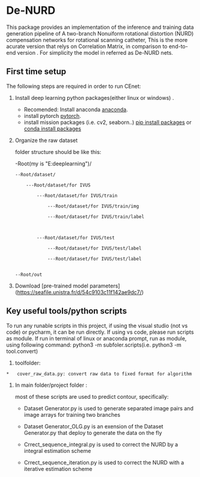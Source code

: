 # De-NURD
This package provides an implementation of the inference and training data generation pipeline of A two-branch Nonuiform rotational distortion (NURD) compensation networks for rotational scanning catheter,
This is the more acurate version that relys on Correlation Matrix, in comparison to end-to-end version
. For simplicity the model in referred as De-NURD nets.
## First time setup

The following steps are required in order to run CEnet:

1.  Install deep learning python packages(either linux or windows) .
    *   Recomended: Install anaconda
        [anaconda](https://www.anaconda.com/).
    *   install pytorch
        [pytorch](https://pytorch.org/).
    *   install mission packages (i.e. cv2, seaborn..)
        [pip install packages](https://packaging.python.org/en/latest/tutorials/installing-packages/)
        or
        [conda install packages](https://docs.anaconda.com/anaconda/user-guide/tasks/install-packages/)
1.  Organize the raw  dataset 
	
	folder structure should be like this:

	-Root(my is "E:deeplearning")/

		--Root/dataset/

			---Root/dataset/for IVUS

				---Root/dataset/for IVUS/train

					---Root/dataset/for IVUS/train/img

					---Root/dataset/for IVUS/train/label



				---Root/dataset/for IVUS/test

					---Root/dataset/for IVUS/test/label

					---Root/dataset/for IVUS/test/label


		--Root/out

1.  Download [pre-trained model parameters] (https://seafile.unistra.fr/d/54c9103c11f142ae9dc7/)

  
 
 
## Key useful tools/python scripts
To run any runable scripts in this project,
if using the visual studio (not vs code) or pycharm, it can be run directly. 
If using vs code, please run scripts as module.
If run in terminal of linux or anaconda prompt, run as module, using following command: python3 -m subfoler.scripts(i.e. python3 -m tool.convert)

1.    toolfolder:


	*   cover_raw_data.py: convert raw data to fixed format for algorithm

 


1.  In main folder/project folder  : 

    most of these scripts are used to predict contour, specifically:
 
	*   Dataset Generator.py is used to generate separated image pairs and image arrays for training two branches

	*   Dataset Generator_OLG.py is an exension of the Dataset Generator.py that deploy to generate the data on the fly

	*   Crrect_sequence_integral.py is used to correct the NURD by a integral estimation scheme

	*   Crrect_sequence_iteration.py is used to correct the NURD with a iterative estimation scheme

